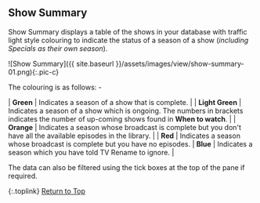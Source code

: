 <!-- START SHOW SUMMARY GRID ----------------- -->
## Show Summary

Show Summary displays a table of the shows in your database with traffic light style colouring to indicate the status of a season of a show (_including Specials as their own season_).

![Show Summary]({{ site.baseurl }}/assets/images/view/show-summary-01.png){:.pic-c}

The colouring is as follows: -

| **Green** | Indicates a season of a show that is complete. |
| **Light&nbsp;Green** | Indicates a season of a show which is ongoing. The numbers in brackets indicates the number of up-coming shows found in **When to watch**. |
| **Orange** | Indicates a season whose broadcast is complete but you don't have all the available episodes in the library. |
| **Red** | Indicates a season whose broadcast is complete but you have no episodes.
| **Blue** | Indicates a season which you have told TV&nbsp;Rename to ignore. |

The data can also be filtered using the tick boxes at the top of the pane if required.

{:.toplink}
[Return to Top]()
<!-- END SHOW SUMMARY ------------------------ -->
